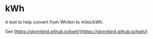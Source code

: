 # kWh

A tool to help convert from Wh/km to miles/kWh.

See [https://glynnbird.github.io/kwh/](https://glynnbird.github.io/kwh/)
